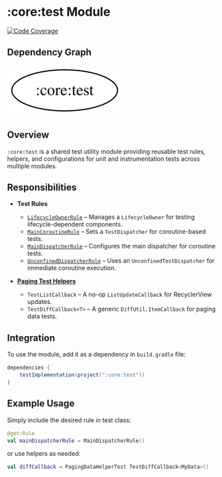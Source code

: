# :core:test Module

[![Code Coverage][core-test-coverage-badge]][core-test-coverage-link]

## Dependency Graph

![Dependency graph](../../docs/images/module-graphs/core-test.svg)

## Overview

`:core:test` is a shared test utility module providing reusable test rules, helpers, and
configurations for unit and instrumentation tests across multiple modules.

## Responsibilities

- **Test Rules**

  - [`LifecycleOwnerRule`](../test/src/main/kotlin/com/waffiq/bazz_movies/core/test/LifecycleOwnerRule.kt) –
    Manages a `LifecycleOwner` for testing lifecycle-dependent components.
  - [`MainCoroutineRule`](../test/src/main/kotlin/com/waffiq/bazz_movies/core/test/MainCoroutineRule.kt) –
    Sets a `TestDispatcher` for coroutine-based tests.
  - [`MainDispatcherRule`](../test/src/main/kotlin/com/waffiq/bazz_movies/core/test/MainDispatcherRule.kt) –
    Configures the main dispatcher for coroutine tests.
  - [`UnconfinedDispatcherRule`](../test/src/main/kotlin/com/waffiq/bazz_movies/core/test/UnconfinedDispatcherRule.kt) –
    Uses an `UnconfinedTestDispatcher` for immediate coroutine execution.

- **[Paging Test Helpers](../test/src/main/kotlin/com/waffiq/bazz_movies/core/test/PagingDataHelperTest.kt)**
  - `TestListCallback` – A no-op `ListUpdateCallback` for RecyclerView updates.
  - `TestDiffCallback<T>` – A generic `DiffUtil.ItemCallback` for paging data tests.

## Integration

To use the module, add it as a dependency in `build.gradle` file:

```gradle
dependencies {
    testImplementation(project(":core:test"))
}
```

## Example Usage

Simply include the desired rule in test class:

```kotlin
@get:Rule
val mainDispatcherRule = MainDispatcherRule()
```

or use helpers as needed:

```kotlin
val diffCallback = PagingDataHelperTest.TestDiffCallback<MyData>()
```

<!-- LINK -->

[core-test-coverage-badge]: https://codecov.io/gh/waffiqaziz/BAZZ-Movies/branch/main/graph/badge.svg?flag=core-test
[core-test-coverage-link]: https://app.codecov.io/gh/waffiqaziz/BAZZ-Movies/tree/main/core/test/src/main/kotlin/com/waffiq/bazz_movies/core/test
